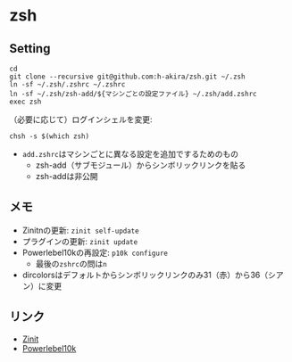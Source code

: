 # zsh
## Setting
```
cd
git clone --recursive git@github.com:h-akira/zsh.git ~/.zsh
ln -sf ~/.zsh/.zshrc ~/.zshrc
ln -sf ~/.zsh/zsh-add/${マシンごとの設定ファイル} ~/.zsh/add.zshrc
exec zsh
```
（必要に応じて）ログインシェルを変更:
```
chsh -s $(which zsh)
```
- `add.zshrc`はマシンごとに異なる設定を追加でするためのもの
  - zsh-add（サブモジュール）からシンボリックリンクを貼る
  - zsh-addは非公開

## メモ
- Zinitnの更新: `zinit self-update`
- プラグインの更新: `zinit update`
- Powerlebel10kの再設定: `p10k configure`
  - 最後の`zshrc`の問は`n`
- dircolorsはデフォルトからシンボリックリンクのみ31（赤）から36（シアン）に変更

## リンク
- [Zinit](https://github.com/zdharma-continuum/zinit)
- [Powerlebel10k](https://github.com/romkatv/powerlevel10k)
